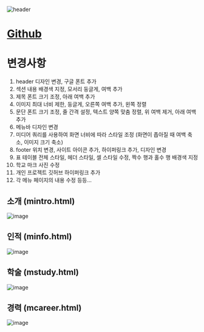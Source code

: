 ![header](https://capsule-render.vercel.app/api?type=wave&color=auto&height=150&section=header&text=HTML5%20개인%20포트폴리오%20홈페이지&fontSize=40)

# <a href="https://baesub.github.io/Tue_Report/0926/ch04_mportpolio/mintro.html"> Github </a>

# 변경사항
1. header 디자인 변경, 구글 폰트 추가
2. 섹션 내용 배경색 지정, 모서리 둥글게, 여백 추가
3. 제목 폰트 크기 조정, 아래 여백 추가
4. 이미지 최대 너비 제한, 둥글게, 오른쪽 여백 추가, 왼쪽 정렬
5. 문단 폰트 크기 조정, 줄 간격 설정, 텍스트 양쪽 맞춤 정렬, 위 여백 제거, 아래 여백 추가
6. 메뉴바 디자인 변경
7. 미디어 쿼리를 사용하여 화면 너비에 따라 스타일 조정 (화면이 좁아질 때 여백 축소, 이미지 크기 축소)
8. footer 위치 변경, 사이트 아이콘 추가, 하이퍼링크 추가, 디자인 변경
9. 표 테이블 전체 스타일, 헤더 스타일, 셀 스타일 수정, 짝수 행과 홀수 행 배경색 지정
10. 학교 마크 사진 수정
11. 개인 프로젝트 깃허브 하이퍼링크 추가
12. 각 메뉴 페이지의 내용 수정
등등...
    

## 소개 (mintro.html)
![image](https://github.com/baesub/Tue_Report/assets/113866062/f34b2012-1d50-4a53-a5e4-9e46ce290f2e)

## 인적 (minfo.html)
![image](https://github.com/baesub/Tue_Report/assets/113866062/1cb51299-cd22-4d91-b98b-f5977e30cf13)

## 학술 (mstudy.html)
![image](https://github.com/baesub/Tue_Report/assets/113866062/a800f323-a5ca-4335-a119-eb4db45d701d)

## 경력 (mcareer.html)
![image](https://github.com/baesub/Tue_Report/assets/113866062/95f42acd-112c-4a16-9120-51c0e6a53d2e)

